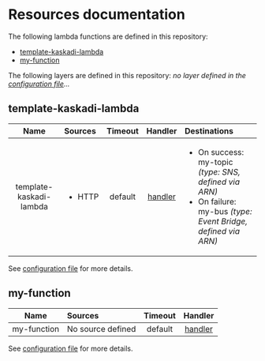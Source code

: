 # Resources documentation

The following lambda functions are defined in this repository:
- [template-kaskadi-lambda](#template-kaskadi-lambda)
- [my-function](#my-function)

The following layers are defined in this repository:
_no layer defined in the [configuration file](./serverless.yml)..._

## template-kaskadi-lambda <a name="template-kaskadi-lambda"></a>

|           Name          | Sources                | Timeout |                 Handler                 | Destinations                                                                                                                             |
| :---------------------: | :--------------------- | :-----: | :-------------------------------------: | :--------------------------------------------------------------------------------------------------------------------------------------- |
| template-kaskadi-lambda | <ul><li>HTTP</li></ul> | default | [handler](./template-kaskadi-lambda.js) | <ul><li>On success: my-topic _(type: SNS, defined via ARN)_</li><li>On failure: my-bus _(type: Event Bridge, defined via ARN)_</li></ul> |

See [configuration file](./serverless.yml) for more details.

## my-function <a name="my-function"></a>

|     Name    | Sources           | Timeout |                 Handler                 |
| :---------: | :---------------- | :-----: | :-------------------------------------: |
| my-function | No source defined | default | [handler](./template-kaskadi-lambda.js) |

See [configuration file](./serverless.yml) for more details.